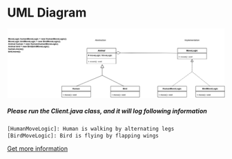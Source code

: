 # UML Diagram
![UML Diagram](bridgeDesignPattern.png)

##### Please run the Client.java class, and it will log following information
```
[HumanMoveLogic]: Human is walking by alternating legs
[BirdMoveLogic]: Bird is flying by flapping wings
```

[Get more information](https://medium.com/@andreaspoyias/design-patterns-a-quick-guide-to-bridge-pattern-9ebf6a77baed)